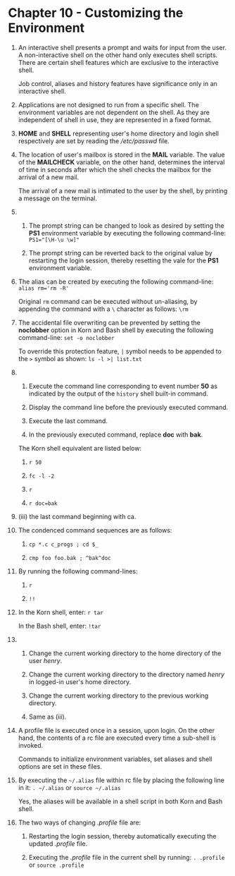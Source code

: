 # Chapter 10 - Customizing the Environment

1.  An interactive shell presents a prompt and waits for input from the user. A non-interactive shell on the other hand only executes shell scripts. There are certain shell features which are exclusive to the interactive shell.

    Job control, aliases and history features have significance only in an interactive shell.

2.  Applications are not designed to run from a specific shell. The environment variables are not dependent on the shell. As they are independent of shell in use, they are represented in a fixed format.

3.  **HOME** and **SHELL** representing user's home directory and login shell respectively are set by reading the _/etc/passwd_ file.

4.  The location of user's mailbox is stored in the **MAIL** variable. The value of the **MAILCHECK** variable, on the other hand, determines the interval of time in seconds after which the shell checks the mailbox for the arrival of a new mail.

    The arrival of a new mail is intimated to the user by the shell, by printing a message on the terminal.

5.  1.  The prompt string can be changed to look as desired by setting the **PS1** environment variable by executing the following command-line: `PS1="[\H-\u \w]"`

    2.  The prompt string can be reverted back to the original value by restarting the login session, thereby resetting the vale for the **PS1** environment variable.

6.  The alias can be created by executing the following command-line: `alias rm='rm -R'`

    Original `rm` command can be executed without un-aliasing, by appending the command with a `\` character as follows: `\rm`

7.  The accidental file overwriting can be prevented by setting the **noclobber** option in Korn and Bash shell by executing the following command-line: `set -o noclobber`

    To override this protection feature, `|` symbol needs to be appended to the `>` symbol as shown: `ls -l >| list.txt`

8.  1.  Execute the command line corresponding to event number **50** as indicated by the output of the `history` shell built-in command.

    2.  Display the command line before the previously executed command.

    3.  Execute the last command.

    4.  In the previously executed command, replace **doc** with **bak**.

    The Korn shell equivalent are listed below:

    1.  `r 50`

    2.  `fc -l -2`

    3.  `r`

    4.  `r doc=bak`

9.  (iii) the last command beginning with ca.

10. The condenced command sequences are as follows:

    1.  `cp *.c c_progs ; cd $_`

    2.  `cmp foo foo.bak ; ^bak^doc`

11. By running the following command-lines:

    1.  `r`

    2.  `!!`

12. In the Korn shell, enter: `r tar`

    In the Bash shell, enter: `!tar`

13. 1.  Change the current working directory to the home directory of the user _henry_.

    2.  Change the current working directory to the directory named _henry_ in logged-in user's home directory.

    3.  Change the current working directory to the previous working directory.

    4.  Same as (iii).

14. A profile file is executed once in a session, upon login. On the other hand, the contents of a rc file are executed every time a sub-shell is invoked.

    Commands to initialize environment variables, set aliases and shell options are set in these files.

15. By executing the `~/.alias` file within rc file by placing the following line in it: `. ~/.alias` or `source ~/.alias`

    Yes, the aliases will be available in a shell script in both Korn and Bash shell.

16. The two ways of changing _.profile_ file are:

    1.  Restarting the login session, thereby automatically executing the updated _.profile_ file.

    2.  Executing the _.profile_ file in the current shell by running: `. .profile` or `source .profile`
